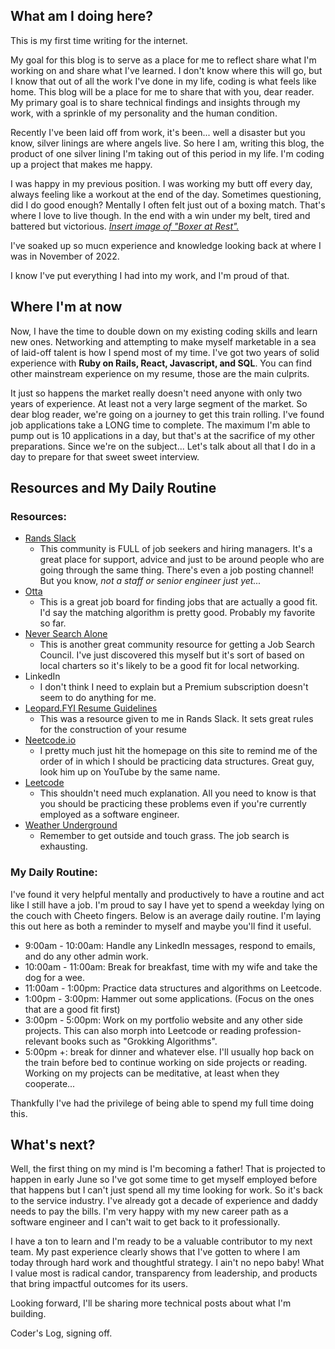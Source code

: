 ## What am I doing here?

This is my first time writing for the internet.

My goal for this blog is to serve as a place for me to reflect share what I'm working on and share what I've learned.
I don't know where this will go, but I know that out of all the work I've done in my life, coding is what feels like home. This blog will be a place for me to share that with you, dear reader. My primary goal is to share technical findings and insights through my work, with a sprinkle of my personality and the human condition.

Recently I've been laid off from work, it's been... well a disaster but you know, silver linings are where angels live. So here I am, writing this blog, the product of one silver lining I'm taking out of this period in my life. I'm coding up a project that makes me happy.

I was happy in my previous position. I was working my butt off every day, always feeling like a workout at the end of the day. Sometimes questioning, did I do good enough? Mentally I often felt just out of a boxing match. That's where I love to live though. In the end with a win under my belt, tired and battered but victorious.
[_Insert image of "Boxer at Rest"._](https://www.google.com/search?sca_esv=78b8a75bbef2a9ff&sxsrf=ADLYWIK7cRfHFpXpRPzhstCQvlbSCJLmZw:1736402681233&q=boxer+at+rest&udm=2&fbs=AEQNm0Aa4sjWe7Rqy32pFwRj0UkWd8nbOJfsBGGB5IQQO6L3J03RPjGV0MznOJ6Likin94pT_oR1DTSof42bOBxoTNxGeB1pS5_mub79WlyOO98XhEgJ5ByfFkeFUd9hlGBCmUZgrzLESyrkqGBL7osK5ZH3-0drzcH2VIMmwLRButbs-cMHhV8leQ--AYHsqw2WSrddKuHyCX6iowNOKZDTcJOO0G_14g&sa=X&ved=2ahUKEwiK24GI_OeKAxVpGDQIHSXUFekQtKgLegQICBAB&biw=2376&bih=1318&dpr=1)

I've soaked up so mucn experience and knowledge looking back at where I was in November of 2022.

I know I've put everything I had into my work, and I'm proud of that.

## Where I'm at now

Now, I have the time to double down on my existing coding skills and learn new ones. Networking and attempting to make myself marketable in a sea of laid-off talent is how I spend most of my time.
I've got two years of solid experience with **Ruby on Rails, React, Javascript, and SQL**. You can find other mainstream experience on my resume, those are the main culprits.

It just so happens the market really doesn't need anyone with only two years of experience. At least not a very large segment of the market. So dear blog reader, we're going on a journey to get this train rolling.
I've found job applications take a LONG time to complete. The maximum I'm able to pump out is 10 applications in a day, but that's at the sacrifice of my other preparations.
Since we're on the subject... Let's talk about all that I do in a day to prepare for that sweet sweet interview.

## Resources and My Daily Routine

### Resources:

- [Rands Slack](https://randsinrepose.com/welcome-to-rands-leadership-slack/)
  - This community is FULL of job seekers and hiring managers. It's a great place for support, advice and just to be around people who are going through the same thing.
    There's even a job posting channel! But you know, _not a staff or senior engineer just yet..._
- [Otta](https://app.welcometothejungle.com/)
  - This is a great job board for finding jobs that are actually a good fit. I'd say the matching algorithm is pretty good. Probably my favorite so far.
- [Never Search Alone](https://www.phyl.org/)
  - This is another great community resource for getting a Job Search Council. I've just discovered this myself but it's sort of based on local charters so it's likely to be a good fit for local networking.
- LinkedIn
  - I don't think I need to explain but a Premium subscription doesn't seem to do anything for me.
- [Leopard.FYI Resume Guidelines](https://leopard.fyi/blog/leopardfyi-resume-guidelines)
  - This was a resource given to me in Rands Slack. It sets great rules for the construction of your resume
- [Neetcode.io](https://neetcode.io/)
  - I pretty much just hit the homepage on this site to remind me of the order of in which I should be practicing data structures. Great guy, look him up on YouTube by the same name.
- [Leetcode](https://leetcode.com/)
  - This shouldn't need much explanation. All you need to know is that you should be practicing these problems even if you're currently employed as a software engineer.
- [Weather Underground](https://www.wunderground.com/)
  - Remember to get outside and touch grass. The job search is exhausting.

### My Daily Routine:

I've found it very helpful mentally and productively to have a routine and act like I still have a job. I'm proud to say I have yet to spend a weekday lying on the couch with Cheeto fingers.
Below is an average daily routine. I'm laying this out here as both a reminder to myself and maybe you'll find it useful.

- 9:00am - 10:00am: Handle any LinkedIn messages, respond to emails, and do any other admin work.
- 10:00am - 11:00am: Break for breakfast, time with my wife and take the dog for a wee.
- 11:00am - 1:00pm: Practice data structures and algorithms on Leetcode.
- 1:00pm - 3:00pm: Hammer out some applications. (Focus on the ones that are a good fit first)
- 3:00pm - 5:00pm: Work on my portfolio website and any other side projects. This can also morph into Leetcode or reading profession-relevant books such as "Grokking Algorithms".
- 5:00pm +: break for dinner and whatever else. I'll usually hop back on the train before bed to continue working on side projects or reading. Working on my projects can be meditative, at least when they cooperate...

Thankfully I've had the privilege of being able to spend my full time doing this.

## What's next?

Well, the first thing on my mind is I'm becoming a father! That is projected to happen in early June so I've got some time to get myself employed before that happens but I can't just spend all my time looking for work.
So it's back to the service industry. I've already got a decade of experience and daddy needs to pay the bills. I'm very happy with my new career path as a software engineer and I can't wait to get back to it professionally.

I have a ton to learn and I'm ready to be a valuable contributor to my next team. My past experience clearly shows that I've gotten to where I am today through hard work and thoughtful strategy. I ain't no nepo baby!
What I value most is radical candor, transparency from leadership, and products that bring impactful outcomes for its users.

Looking forward, I'll be sharing more technical posts about what I'm building.

Coder's Log, signing off.

